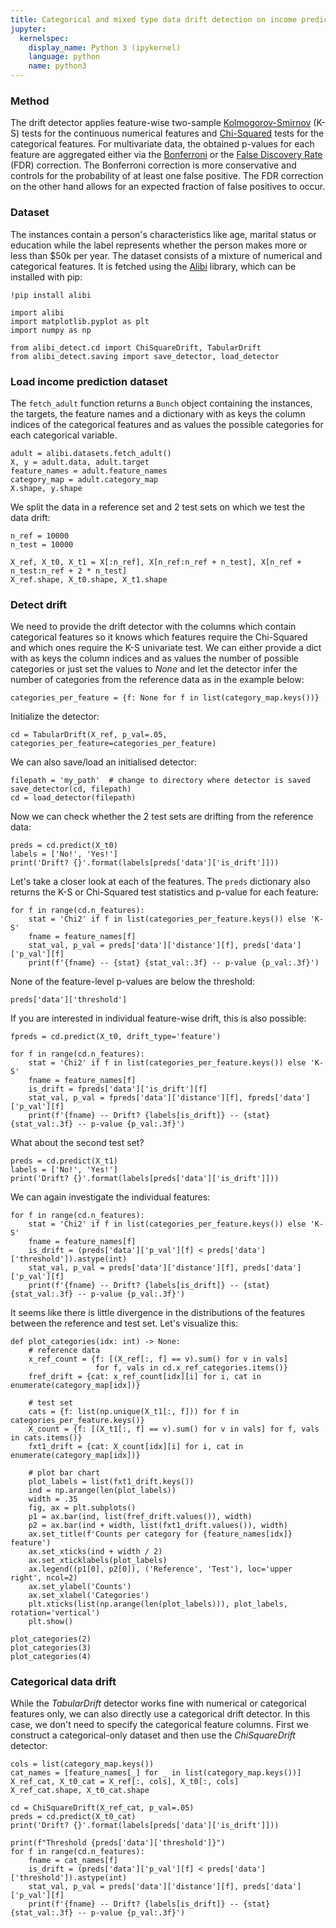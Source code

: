 ```yaml
---
title: Categorical and mixed type data drift detection on income prediction
jupyter:
  kernelspec:
    display_name: Python 3 (ipykernel)
    language: python
    name: python3
---
```



### Method

The drift detector applies feature-wise two-sample [Kolmogorov-Smirnov](https://en.wikipedia.org/wiki/Kolmogorov%E2%80%93Smirnov_test) (K-S) tests for the continuous numerical features and [Chi-Squared](https://en.wikipedia.org/wiki/Chi-squared_test) tests for the categorical features. For multivariate data, the obtained p-values for each feature are aggregated either via the [Bonferroni](https://mathworld.wolfram.com/BonferroniCorrection.html) or the [False Discovery Rate](http://www.math.tau.ac.il/~ybenja/MyPapers/benjamini_hochberg1995.pdf) (FDR) correction. The Bonferroni correction is more conservative and controls for the probability of at least one false positive. The FDR correction on the other hand allows for an expected fraction of false positives to occur.



### Dataset

The instances contain a person's characteristics like age, marital status or education while the label represents whether the person makes more or less than $50k per year. The dataset consists of a mixture of numerical and categorical features. It is fetched using the [Alibi](https://github.com/SeldonIO/alibi) library, which can be installed with pip:


```{python}
!pip install alibi
```

```{python}
import alibi
import matplotlib.pyplot as plt
import numpy as np

from alibi_detect.cd import ChiSquareDrift, TabularDrift
from alibi_detect.saving import save_detector, load_detector
```

### Load income prediction dataset

The ```fetch_adult``` function returns a ```Bunch``` object containing the instances, the targets, the feature names and a dictionary with as keys the column indices of the categorical features and as values the possible categories for each categorical variable.

```{python}
adult = alibi.datasets.fetch_adult()
X, y = adult.data, adult.target
feature_names = adult.feature_names
category_map = adult.category_map
X.shape, y.shape
```

We split the data in a reference set and 2 test sets on which we test the data drift:

```{python}
n_ref = 10000
n_test = 10000

X_ref, X_t0, X_t1 = X[:n_ref], X[n_ref:n_ref + n_test], X[n_ref + n_test:n_ref + 2 * n_test]
X_ref.shape, X_t0.shape, X_t1.shape
```

### Detect drift

We need to provide the drift detector with the columns which contain categorical features so it knows which features require the Chi-Squared and which ones require the K-S univariate test. We can either provide a dict with as keys the column indices and as values the number of possible categories or just set the values to *None* and let the detector infer the number of categories from the reference data as in the example below:

```{python}
categories_per_feature = {f: None for f in list(category_map.keys())}
```

Initialize the detector:

```{python}
cd = TabularDrift(X_ref, p_val=.05, categories_per_feature=categories_per_feature)
```

We can also save/load an initialised detector:

```{python}
filepath = 'my_path'  # change to directory where detector is saved
save_detector(cd, filepath)
cd = load_detector(filepath)
```

Now we can check whether the 2 test sets are drifting from the reference data:

```{python}
preds = cd.predict(X_t0)
labels = ['No!', 'Yes!']
print('Drift? {}'.format(labels[preds['data']['is_drift']]))
```

Let's take a closer look at each of the features. The `preds` dictionary also returns the K-S or Chi-Squared test statistics and p-value for each feature:

```{python}
for f in range(cd.n_features):
    stat = 'Chi2' if f in list(categories_per_feature.keys()) else 'K-S'
    fname = feature_names[f]
    stat_val, p_val = preds['data']['distance'][f], preds['data']['p_val'][f]
    print(f'{fname} -- {stat} {stat_val:.3f} -- p-value {p_val:.3f}')
```

None of the feature-level p-values are below the threshold: 

```{python}
preds['data']['threshold']
```

If you are interested in individual feature-wise drift, this is also possible:

```{python}
fpreds = cd.predict(X_t0, drift_type='feature')
```

```{python}
for f in range(cd.n_features):
    stat = 'Chi2' if f in list(categories_per_feature.keys()) else 'K-S'
    fname = feature_names[f]
    is_drift = fpreds['data']['is_drift'][f]
    stat_val, p_val = fpreds['data']['distance'][f], fpreds['data']['p_val'][f]
    print(f'{fname} -- Drift? {labels[is_drift]} -- {stat} {stat_val:.3f} -- p-value {p_val:.3f}')
```

What about the second test set?

```{python}
preds = cd.predict(X_t1)
labels = ['No!', 'Yes!']
print('Drift? {}'.format(labels[preds['data']['is_drift']]))
```

We can again investigate the individual features:

```{python}
for f in range(cd.n_features):
    stat = 'Chi2' if f in list(categories_per_feature.keys()) else 'K-S'
    fname = feature_names[f]
    is_drift = (preds['data']['p_val'][f] < preds['data']['threshold']).astype(int)
    stat_val, p_val = preds['data']['distance'][f], preds['data']['p_val'][f]
    print(f'{fname} -- Drift? {labels[is_drift]} -- {stat} {stat_val:.3f} -- p-value {p_val:.3f}')
```

It seems like there is little divergence in the distributions of the features between the reference and test set. Let's visualize this:

```{python}
def plot_categories(idx: int) -> None:
    # reference data
    x_ref_count = {f: [(X_ref[:, f] == v).sum() for v in vals] 
                   for f, vals in cd.x_ref_categories.items()}
    fref_drift = {cat: x_ref_count[idx][i] for i, cat in enumerate(category_map[idx])}
    
    # test set
    cats = {f: list(np.unique(X_t1[:, f])) for f in categories_per_feature.keys()}
    X_count = {f: [(X_t1[:, f] == v).sum() for v in vals] for f, vals in cats.items()}
    fxt1_drift = {cat: X_count[idx][i] for i, cat in enumerate(category_map[idx])}
    
    # plot bar chart
    plot_labels = list(fxt1_drift.keys())
    ind = np.arange(len(plot_labels))
    width = .35
    fig, ax = plt.subplots()
    p1 = ax.bar(ind, list(fref_drift.values()), width)
    p2 = ax.bar(ind + width, list(fxt1_drift.values()), width)
    ax.set_title(f'Counts per category for {feature_names[idx]} feature')
    ax.set_xticks(ind + width / 2)
    ax.set_xticklabels(plot_labels)
    ax.legend((p1[0], p2[0]), ('Reference', 'Test'), loc='upper right', ncol=2)
    ax.set_ylabel('Counts')
    ax.set_xlabel('Categories')
    plt.xticks(list(np.arange(len(plot_labels))), plot_labels, rotation='vertical')
    plt.show()
```

```{python}
plot_categories(2)
plot_categories(3)
plot_categories(4)
```

### Categorical data drift

While the *TabularDrift* detector works fine with numerical or categorical features only, we can also directly use a categorical drift detector. In this case, we don't need to specify the categorical feature columns. First we construct a categorical-only dataset and then use the *ChiSquareDrift* detector:

```{python}
cols = list(category_map.keys())
cat_names = [feature_names[_] for _ in list(category_map.keys())]
X_ref_cat, X_t0_cat = X_ref[:, cols], X_t0[:, cols]
X_ref_cat.shape, X_t0_cat.shape
```

```{python}
cd = ChiSquareDrift(X_ref_cat, p_val=.05)
preds = cd.predict(X_t0_cat)
print('Drift? {}'.format(labels[preds['data']['is_drift']]))
```

```{python}
print(f"Threshold {preds['data']['threshold']}")
for f in range(cd.n_features):
    fname = cat_names[f]
    is_drift = (preds['data']['p_val'][f] < preds['data']['threshold']).astype(int)
    stat_val, p_val = preds['data']['distance'][f], preds['data']['p_val'][f]
    print(f'{fname} -- Drift? {labels[is_drift]} -- {stat} {stat_val:.3f} -- p-value {p_val:.3f}')
```

